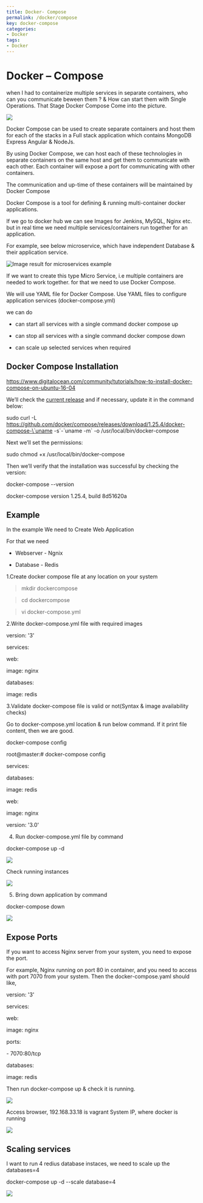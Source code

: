 ```yaml
---
title: Docker- Compose
permalink: /docker/compose
key: docker-compose
categories:
- Docker
tags:
- Docker
---
```



Docker – Compose
================

when I had to containerize multiple services in separate containers, who can you
communicate beween them ? & How can start them with Single Operations. That
Stage Docker Compose Come into the picture.

![](media/f8b926cbae6405db810fa19f74b9c105.png)

Docker Compose can be used to create separate containers and host them for each
of the stacks in a Full stack application which contains MongoDB Express Angular
& NodeJs.

By using Docker Compose, we can host each of these technologies in separate
containers on the same host and get them to communicate with each other. Each
container will expose a port for communicating with other containers.

The communication and up-time of these containers will be maintained by Docker
Compose

Docker Compose is a tool for defining & running multi-container docker
applications.

If we go to docker hub we can see Images for Jenkins, MySQL, Nginx etc. but in
real time we need multiple services/containers run together for an application.

For example, see below microservice, which have independent Database & their
application service.

![Image result for microservices example](media/38beaeb5157d4507052be93cd52185fc.jpg)

If we want to create this type Micro Service, i.e multiple containers are needed
to work together. for that we need to use Docker Compose.

We will use YAML file for Docker Compose. Use YAML files to configure
application services (docker-compose.yml)

we can do

-   can start all services with a single command docker compose up

-   can stop all services with a single command docker compose down

-   can scale up selected services when required

Docker Compose Installation
---------------------------

<https://www.digitalocean.com/community/tutorials/how-to-install-docker-compose-on-ubuntu-16-04>

We’ll check the [current release](https://github.com/docker/compose/releases)
and if necessary, update it in the command below:

sudo curl -L
https://github.com/docker/compose/releases/download/1.25.4/docker-compose-\`uname
-s\`-\`uname -m\` -o /usr/local/bin/docker-compose

Next we’ll set the permissions:

sudo chmod +x /usr/local/bin/docker-compose

Then we’ll verify that the installation was successful by checking the version:

docker-compose --version

docker-compose version 1.25.4, build 8d51620a

Example
-------

In the example We need to Create Web Application

For that we need

-   Webserver - Ngnix

-   Database - Redis

1.Create docker compose file at any location on your system

>   mkdir dockercompose

>   cd dockercompose

>   vi docker-compose.yml

2.Write docker-compose.yml file with required images

version: '3'

services:

web:

image: nginx

databases:

image: redis

3.Validate docker-compose file is valid or not(Syntax & image availability
checks)

Go to docker-compose.yml location & run below command. If it print file content,
then we are good.

docker-compose config

root\@master:\# docker-compose config

services:

databases:

image: redis

web:

image: nginx

version: '3.0'

4. Run docker-compose.yml file by command

docker-compose up -d

![](media/3bc516876581bab0f5c5112b802d706d.png)

Check running instances

![](media/341db0f80a8dce1185bdf13d1c8146b9.png)

5. Bring down application by command

docker-compose down

![](media/c0cd598c590236fdeab3efb8652bd881.png)

Expose Ports
------------

If you want to access Nginx server from your system, you need to expose the
port.

For example, Nginx running on port 80 in container, and you need to access with
port 7070 from your system. Then the docker-compose.yaml should like,

version: '3'

services:

web:

image: nginx

ports:

\- 7070:80/tcp

databases:

image: redis

Then run docker-compose up & check it is running.

![](media/7989bfb29e6e758c4a18ce7df97f36a5.png)

Access browser, 192.168.33.18 is vagrant System IP, where docker is running

![](media/159659877d609f4af7a8761f6450acfe.png)

Scaling services
----------------

I want to run 4 redius database instaces, we need to scale up the databases=4

docker-compose up -d --scale database=4

![](media/893dac8c78cabd510a2230ee263f6cdc.png)
